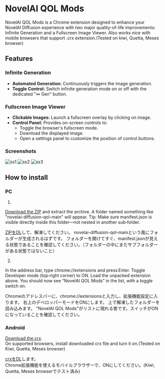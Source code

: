 # NovelAI QOL Mods

NovelAI QOL Mods is a Chrome extension designed to enhance your NovelAI Diffusion experience with two major quality-of-life improvements: Infinite Generation and a Fullscreen Image Viewer.
Also works nice with mobile browsers that support .crx extension.(Tested on kiwi, Quetta, Meses browser)

## Features

### Infinite Generation
- **Automated Generation:** Continuously triggers the image generation.
- **Toggle Control:** Switch infinite generation mode on or off with the dedicated "∞ Gen" button.

### Fullscreen Image Viewer
- **Clickable Images:** Launch a fullscreen overlay by clicking on image.
- **Control Panel:** Provides on-screen controls to:
  - Toggle the browser's fullscreen mode.
  - Download the displayed image.
  - Open a settings panel to customize the position of control buttons.

### Screenshots
![ss1](https://github.com/user-attachments/assets/3cdcb74f-1e06-48ea-9ae4-178e5b7e0080)
![ss2](https://github.com/user-attachments/assets/2dc7483d-1d2a-4cd2-be8e-bdf26a0619ff)
![ss3](https://github.com/user-attachments/assets/9b3253dc-0159-4c36-89bf-72fb94cf1c0b)


## How to install

### PC
1.  
[Download the ZIP](https://github.com/david419kr/novelai-diffusion-qol/archive/refs/heads/main.zip) and extract the archive.
A folder named something like "novelai-diffusion-qol-main" will appear.
Tip: Make sure manifest.json is visible directly inside this folder—not nested in another sub‑folder.

[ZIPをDL](https://github.com/david419kr/novelai-diffusion-qol/archive/refs/heads/main.zip)して、解凍してください。
novelai-diffusion-qol-mainという風にフォルダーが生成されるはずです。
フォルダーを開けてすぐ、manifest.jsonが見える状態であることを確認してください。（フォルダーの中にまたサブフォルダーがある状態ではないこと）

2.  
In the address bar, type chrome://extensions and press Enter. Toggle Developer mode (top‑right corner) to ON.
Load the unpacked extension above.
You should now see “NovelAI QOL Mods” in the list, with a toggle switch on.

Chromeのアドレスバーに、chrome://extensionsと入力し、拡張機能設定に入ります。
右上のデベロッパーモードをONにします。
上で解凍したフォルダーを読み込みます。
"NovelAI QOL Mods"がリストに現れる筈です。スイッチがONになっていることを確認してください。

### Android
[Download the crx](https://github.com/david419kr/novelai-diffusion-qol/releases/download/1.0/nai_QOL.crx).  
On supported browsers, install downloaded crx file and turn it on.(Tested on Kiwi, Quetta, Meses browser)  

[crxをDL](https://github.com/david419kr/novelai-diffusion-qol/releases/download/1.0/nai_QOL.crx)します。  
Chrome拡張機能を使えるモバイルブラウザーで、ONにしてください。(Kiwi, Quetta, Meses browserでテスト済み)
